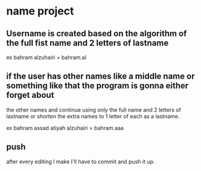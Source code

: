 # name project


## Username is created based on the algorithm of the full fist name and 2 letters of lastname
ex bahram alzuhairi = bahram.al


## if the user has other names like a middle name or something like that the program is gonna either forget about
the other names and continue using only the full name and 2 letters of lastname or shorten the extra names to 1 letter
of each as a lastname.

ex bahram assad atiyah alzuhairi = bahram.aaa

## push

after every editing I make I'll have to commit and push it up.



